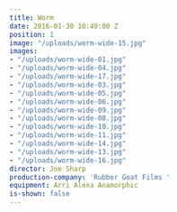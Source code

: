 ```yaml
---
title: Worm
date: 2016-01-30 10:49:00 Z
position: 1
image: "/uploads/worm-wide-15.jpg"
images:
- "/uploads/worm-wide-01.jpg"
- "/uploads/worm-wide-04.jpg"
- "/uploads/worm-wide-17.jpg"
- "/uploads/worm-wide-03.jpg"
- "/uploads/worm-wide-05.jpg"
- "/uploads/worm-wide-06.jpg"
- "/uploads/worm-wide-09.jpg"
- "/uploads/worm-wide-08.jpg"
- "/uploads/worm-wide-10.jpg"
- "/uploads/worm-wide-11.jpg"
- "/uploads/worm-wide-14.jpg"
- "/uploads/worm-wide-13.jpg"
- "/uploads/worm-wide-16.jpg"
director: Joe Sharp
production-company: 'Rubber Goat Films '
equipment: Arri Alexa Anamorphic
is-shown: false
---
```


